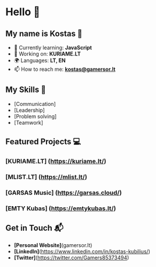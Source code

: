 # Hello 👋
## My name is Kostas 🎈

- 🌱 Currently learning: **JavaScript**
- 🔭 Working on: **KURIAME.LT**
- 🌍 Languages: **LT, EN**
- 📫 How to reach me: **kostas@gamersor.lt**

## My Skills 🧠

- [Communication]
- [Leadership]
- [Problem solving]
- [Teamwork]

## Featured Projects 💻

### [KURIAME.LT] (https://kuriame.lt/)
### [MLIST.LT] (https://mlist.lt/)
### [GARSAS Music] (https://garsas.cloud/)
### [EMTY Kubas] (https://emtykubas.lt/)

## Get in Touch 📬

- **[Personal Website]**(gamersor.lt)
- **[LinkedIn]**(https://www.linkedin.com/in/kostas-kubilius/)
- **[Twitter]**(https://twitter.com/Gamers85373494)
